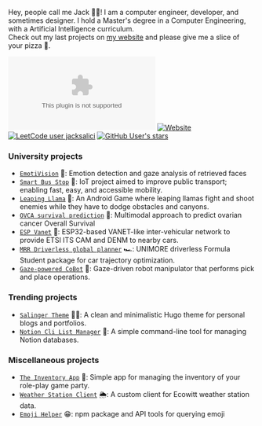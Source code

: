 Hey, people call me Jack 👨‍💻! I am a computer engineer, developer, and sometimes designer. I hold a Master's degree in a Computer Engineering, with a Artificial Intelligence curriculum.  
Check out my last projects on [my website](https://jacksalici.com) and please give me a slice of your pizza 🍕.

[![GitHub last commit](https://img.shields.io/github/last-commit/jacksalici/jacksalici.com?style=flat&label=Last%20website%20update%3A&color=blue&link=https%3A%2F%2Fjacksalici.com)](https://jacksalici.com)
[![Website](https://img.shields.io/website?url=https%3A%2F%2Fjacksalici.com&style=flat&label=Website%20status)](https://jacksalici.com)
[![LeetCode user jacksalici](https://img.shields.io/badge/dynamic/json?style=flat&labelColor=gray&color=%23ffa116&label=Solved%20LeetCode%20problems&query=solved&url=https%3A%2F%2Fleetcode-badge.vercel.app%2Fapi%2Fusers%2Fjacksalici&logo=leetcode&logoColor=yellow)](https://leetcode.com/jacksalici/)
[![GitHub User's stars](https://img.shields.io/github/stars/jacksalici?affiliations=OWNER%2CCOLLABORATOR%2CORGANIZATION_MEMBER&label=Total%20star%20earned:&color=red&style=flat&logo=github)](#)



### University projects
- [`EmotiVision`](https://github.com/SLG-Vision/EmotiVision) 🎥: Emotion detection and gaze analysis of retrieved faces
- [`Smart Bus Stop`](https://github.com/jacksalici/smart-bus-stop) 🚏: IoT project aimed to improve public transport; enabling fast, easy, and accessible mobility.
- [`Leaping Llama`](https://github.com/overloadedllama/leapingllama) 👾: An Android Game where leaping llamas fight and shoot enemies while they have to dodge obstacles and canyons.
- [`OVCA survival prediction`](https://github.com/cosimop2000/Multimodal-data-integration-for-OVCA-survival-prediction) 🧬: Multimodal approach to predict ovarian cancer Overall Survival
- [`ESP Vanet`](https://github.com/jacksalici/esp-vanet) 🚒: ESP32-based VANET-like inter-vehicular network to provide ETSI ITS CAM and DENM to nearby cars.
- [`MRR Driverless global planner`](https://github.com/jacksalici/mmrGlobalPlanner) 🏎️: UNIMORE driverless Formula Student package for car trajectory optimization.
- [`Gaze-powered CoBot`](https://github.com/jacksalici/gaze-robot-assistant) 🦾: Gaze-driven robot manipulator that performs pick and place operations.

### Trending projects
- [`Salinger Theme`](https://github.com/jacksalici/salinger-theme) 👨‍💻: A clean and minimalistic Hugo theme for personal blogs and portfolios.
- [`Notion Cli List Manager`](https://github.com/jacksalici/notion-cli-list-manager) 📒: A simple command-line tool for managing Notion databases.

### Miscellaneous projects
- [`The Inventory App`](https://github.com/jacksalici/inventory-app) 🦹: Simple app for managing the inventory of your role-play game party.
- [`Weather Station Client`](https://github.com/jacksalici/weather_station) 🌦️: A custom client for Ecowitt weather station data. 
- [`Emoji Helper`](https://github.com/jacksalici/emoji-helper) 😁: npm package and API tools for querying emoji


